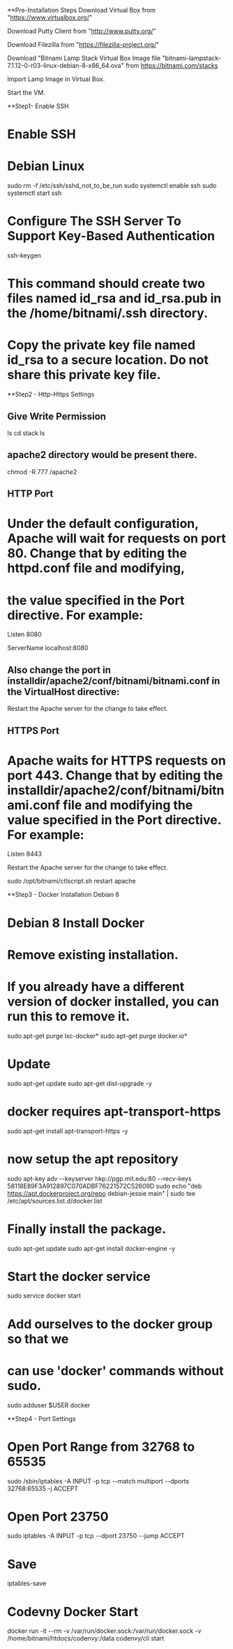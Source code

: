 **Pre-Installation Steps
Download Virtual Box from "https://www.virtualbox.org/"

Download Putty Client from "http://www.putty.org/"

Download Filezilla from "https://filezilla-project.org/"

Download "Bitnami Lamp Stack Virtual Box Image file "bitnami-lampstack-7.1.12-0-r03-linux-debian-8-x86_64.ova" from https://bitnami.com/stacks

Import Lamp Image in Virtual Box.

Start the VM.

**Step1- Enable SSH
# Enable SSH 

# Debian Linux
sudo rm -f /etc/ssh/sshd_not_to_be_run
sudo systemctl enable ssh
sudo systemctl start ssh

# Configure The SSH Server To Support Key-Based Authentication
ssh-keygen

# This command should create two files named id_rsa and id_rsa.pub in the /home/bitnami/.ssh directory.
# Copy the private key file named id_rsa to a secure location. Do not share this private key file.

**Step2 - Http-Https Settings
## Give Write Permission
ls
cd stack
ls
## apache2 directory would be present there.
chmod -R 777 /apache2

## HTTP Port
# Under the default configuration, Apache will wait for requests on port 80. Change that by editing the httpd.conf file and modifying, 
# the value specified in the Port directive. For example:

Listen 8080

ServerName localhost:8080

## Also change the port in installdir/apache2/conf/bitnami/bitnami.conf in the VirtualHost directive:

<VirtualHost _default_:8080>
Restart the Apache server for the change to take effect.

## HTTPS Port
# Apache waits for HTTPS requests on port 443. Change that by editing the installdir/apache2/conf/bitnami/bitnami.conf file and modifying the value specified in the Port directive. For example:

Listen 8443 

<VirtualHost _default_:8443>
Restart the Apache server for the change to take effect.

sudo /opt/bitnami/ctlscript.sh restart apache


**Step3 - Docker Installation Debian 8
# Debian 8 Install Docker

# Remove existing installation.
# If you already have a different version of docker installed, you can run this to remove it.

sudo apt-get purge lxc-docker*
sudo apt-get purge docker.io*

# Update
sudo apt-get update
sudo apt-get dist-upgrade -y

# docker requires apt-transport-https
sudo apt-get install apt-transport-https -y

# now setup the apt repository
sudo apt-key adv --keyserver hkp://pgp.mit.edu:80 --recv-keys 58118E89F3A912897C070ADBF76221572C52609D
sudo echo "deb https://apt.dockerproject.org/repo debian-jessie main" | sudo tee /etc/apt/sources.list.d/docker.list

# Finally install the package.
sudo apt-get update
sudo apt-get install docker-engine -y

# Start the docker service
sudo service docker start

# Add ourselves to the docker group so that we 
# can use 'docker' commands without sudo.
sudo adduser $USER docker

**Step4 - Port Settings
# Open Port Range from 32768 to 65535
sudo /sbin/iptables -A INPUT -p tcp --match multiport --dports 32768:65535 -j ACCEPT

# Open Port 23750
sudo iptables -A INPUT -p tcp --dport 23750 --jump ACCEPT

# Save
iptables-save

# Codevny Docker Start
docker run -it --rm -v /var/run/docker.sock:/var/run/docker.sock -v /home/bitnami/htdocs/codenvy:/data codenvy/cli start

